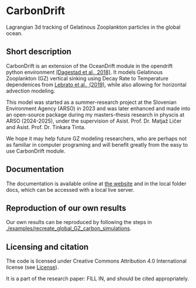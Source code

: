 # CarbonDrift
Lagrangian 3d tracking of Gelatinous Zooplankton particles in the global ocean.

## Short description
CarbonDrift is an extension of the OceanDrift module in the opendrift python environment [(Dagestad et al., 2018)](https://www.researchgate.net/publication/324506124_OpenDrift_v10_a_generic_framework_for_trajectory_modelling). It models Gelatinous Zooplankton (GZ) vertical sinking using Decay Rate to Temperature dependenices from [Lebrato et al., (2019)](https://doi.org/10.1029/2019GB006265), while also allowing for horizontal advection modeling.

This model was started as a summer-research project at the Slovenian Environment Agency (ARSO) in 2023 and was later enhanced and made into an open-source package during my masters-thesis research in physcis at ARSO (2024-2025), under the supervision of Asist. Prof. Dr. Matjaž Ličer and Asist. Prof. Dr. Tinkara Tinta.

We hope it may help future GZ modeling researchers, who are perhaps not as familiar in computer programing and will benefit greatly from the easy to use CarbonDrift module.

## Documentation
The documentation is available online at [the website](https://perharicc.github.io/CarbonDrift/index.html) and in the local folder docs, which can be accessed with a local live server.

## Reproduction of our own results
Our own results can be reproduced by following the steps in [./examples/recreate_global_GZ_carbon_simulations](./examples/recreate_global_GZ_carbon_simulations/README.md).

## Licensing and citation
The code is licensed under Creative Commons Attribution 4.0 International license (see [License](https://creativecommons.org/licenses/by/4.0/legalcode.txt)).

It is a part of the research paper: FILL IN, and should be cited appropriately. 